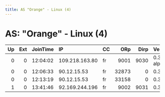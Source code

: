 ```yaml
---
title: AS "Orange" - Linux (4)
---
```


# AS: "Orange" - Linux (4)

|   Up |   Ext | JoinTime   | IP             | CC   |   ORp |   Dirp | Version       | Contact   | Nickname      |   eFamMembers |
|-----:|------:|:-----------|:---------------|:-----|------:|-------:|:--------------|:----------|:--------------|--------------:|
|    0 |     0 | 12:04:02   | 109.218.163.80 | fr   |  9001 |   9030 | 0.3.1.4-alpha | None      | C8H10N4O2     |             1 |
|    0 |     0 | 12:06:33   | 90.12.15.53    | fr   | 32873 |      0 | 0.3.0.8       | None      | UbuntuCore181 |             1 |
|    0 |     0 | 12:13:19   | 90.12.15.53    | fr   | 33158 |      0 | 0.3.0.8       | None      | UbuntuCore181 |             1 |
|    1 |     0 | 13:41:46   | 92.169.244.196 | fr   |  9002 |   9031 | 0.3.0.9       | None      | bibimagic     |             1 |
